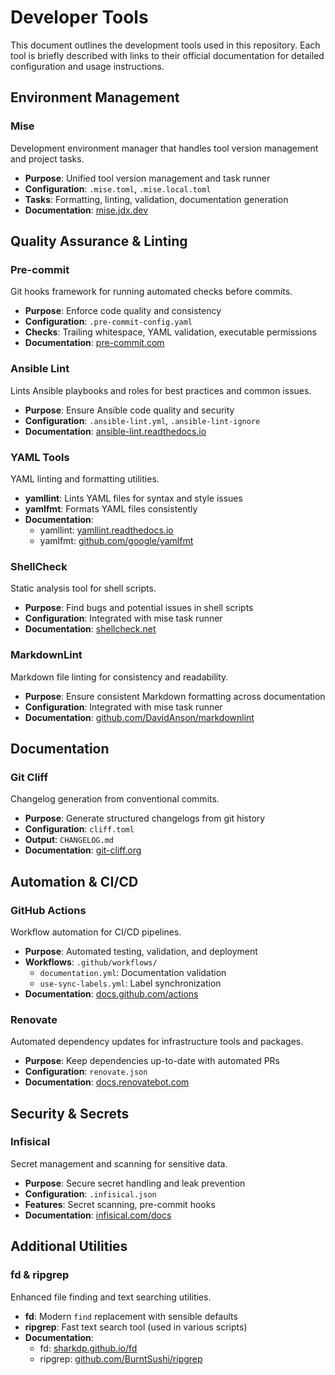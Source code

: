 # Developer Tools

This document outlines the development tools used in this repository. Each tool is briefly described with links to their official documentation for detailed configuration and usage instructions.

## Environment Management

### Mise

Development environment manager that handles tool version management and project tasks.

- **Purpose**: Unified tool version management and task runner
- **Configuration**: `.mise.toml`, `.mise.local.toml`
- **Tasks**: Formatting, linting, validation, documentation generation
- **Documentation**: [mise.jdx.dev](https://mise.jdx.dev/)

## Quality Assurance & Linting

### Pre-commit

Git hooks framework for running automated checks before commits.

- **Purpose**: Enforce code quality and consistency
- **Configuration**: `.pre-commit-config.yaml`
- **Checks**: Trailing whitespace, YAML validation, executable permissions
- **Documentation**: [pre-commit.com](https://pre-commit.com/)

### Ansible Lint

Lints Ansible playbooks and roles for best practices and common issues.

- **Purpose**: Ensure Ansible code quality and security
- **Configuration**: `.ansible-lint.yml`, `.ansible-lint-ignore`
- **Documentation**: [ansible-lint.readthedocs.io](https://ansible-lint.readthedocs.io/)

### YAML Tools

YAML linting and formatting utilities.

- **yamllint**: Lints YAML files for syntax and style issues
- **yamlfmt**: Formats YAML files consistently
- **Documentation**:
  - yamllint: [yamllint.readthedocs.io](https://yamllint.readthedocs.io/)
  - yamlfmt: [github.com/google/yamlfmt](https://github.com/google/yamlfmt)

### ShellCheck

Static analysis tool for shell scripts.

- **Purpose**: Find bugs and potential issues in shell scripts
- **Configuration**: Integrated with mise task runner
- **Documentation**: [shellcheck.net](https://shellcheck.net/)

### MarkdownLint

Markdown file linting for consistency and readability.

- **Purpose**: Ensure consistent Markdown formatting across documentation
- **Configuration**: Integrated with mise task runner
- **Documentation**: [github.com/DavidAnson/markdownlint](https://github.com/DavidAnson/markdownlint)

## Documentation

### Git Cliff

Changelog generation from conventional commits.

- **Purpose**: Generate structured changelogs from git history
- **Configuration**: `cliff.toml`
- **Output**: `CHANGELOG.md`
- **Documentation**: [git-cliff.org](https://git-cliff.org/)

## Automation & CI/CD

### GitHub Actions

Workflow automation for CI/CD pipelines.

- **Purpose**: Automated testing, validation, and deployment
- **Workflows**: `.github/workflows/`
  - `documentation.yml`: Documentation validation
  - `use-sync-labels.yml`: Label synchronization
- **Documentation**: [docs.github.com/actions](https://docs.github.com/actions)

### Renovate

Automated dependency updates for infrastructure tools and packages.

- **Purpose**: Keep dependencies up-to-date with automated PRs
- **Configuration**: `renovate.json`
- **Documentation**: [docs.renovatebot.com](https://docs.renovatebot.com/)

## Security & Secrets

### Infisical

Secret management and scanning for sensitive data.

- **Purpose**: Secure secret handling and leak prevention
- **Configuration**: `.infisical.json`
- **Features**: Secret scanning, pre-commit hooks
- **Documentation**: [infisical.com/docs](https://infisical.com/docs)

## Additional Utilities

### fd & ripgrep

Enhanced file finding and text searching utilities.

- **fd**: Modern `find` replacement with sensible defaults
- **ripgrep**: Fast text search tool (used in various scripts)
- **Documentation**:
  - fd: [sharkdp.github.io/fd](https://sharkdp.github.io/fd/)
  - ripgrep: [github.com/BurntSushi/ripgrep](https://github.com/BurntSushi/ripgrep)
